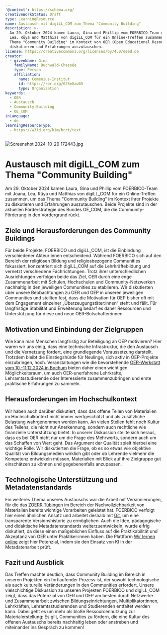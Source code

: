 ```yaml
---
'@context': https://schema.org/
creativeWorkStatus: Draft
type: LearningResource
name: Austausch mit digiLL_COM zum Thema "Community Building"
description: >-
  Am 29. Oktober 2024 kamen Laura, Gina und Phillip vom FOERBICO-Team mit Joana,
  Lea, Rüya und Matthias von digiLL_COM für ein Online-Treffen zusammen, um das
  Thema "Community Building" im Kontext von OER (Open Educational Resources) zu
  diskutieren und Erfahrungen auszutauschen. 
license: https://creativecommons.org/licenses/by/4.0/deed.de
creator:
  - givenName: Gina
    familyName: Buchwald-Chassée
    type: Person
    affiliation:
      name: Comenius-Institut
      id: https://ror.org/025e8aw85
      type: Organization
keywords:
  - OER
  - Austausch
  - Community-Building
  - OE_COM
inLanguage:
  - de
learningResourceType:
  - https://w3id.org/kim/hcrt/text
---
```


![Screenshot 2024-10-29 172443.jpg](/attachments/7fd2ed34-e646-414d-8985-d11af51ce240)

# Austausch mit digiLL_COM zum Thema "Community Building"

Am 29. Oktober 2024 kamen Laura, Gina und Phillip vom FOERBICO-Team mit Joana, Lea, Rüya und Matthias von digiLL_COM für ein Online-Treffen zusammen, um das Thema "Community Building" im Kontext ihrer Projekte zu diskutieren und Erfahrungen auszutauschen. Beide Projekte sind in der aktuellen Förderstrategie des Bundes OE_COM, die die Community-Förderung in den Vordergrund rückt.  

## Ziele und Herausforderungen des Community Buildings

Für beide Projekte, FOERBICO und digiLL_COM, ist die Einbindung verschiedener Akteur:innen entscheidend. Während FOERBICO sich auf den Bereich der religiösen Bildung und religiosbezogene Communities fokussiert, konzentriert sich digiLL_COM auf die Lehrkräftebildung und vernetzt verschiedene Fachrichtungen. Trotz ihrer unterschiedlichen Ausrichtungen verfolgen beide das Ziel, OER durch eine enge Zusammenarbeit mit Schulen, Hochschulen und Community-Netzwerken nachhaltig in den jeweiligen Communities zu etablieren. Wir diskutierten über unsere Beobachtungen zu OER und OEP in unseren jeweiligen Communities und stellten fest, dass die Motivation für OEP bisher oft mit dem Engagement einzelner „Überzeugungstäter:innen“ steht und fällt. Für langfristige Stabilität und Erweiterung bedarf es daher Ressourcen und Unterstützung für diese und neue OER-Botschafter:innen.

## Motivation und Einbindung der Zielgruppen

Wie kann man Menschen langfristig zur Beteiligung an OEP motivieren? Hier waren wir uns einig, dass eine technische Infrastruktur, die den Austausch und die Vernetzung fördert, eine grundlegende Voraussetzung darstellt. Trotzdem bleibt die Einstiegshürde für Neulinge, sich aktiv in OEP-Projekte einzubringen, hoch. Veranstaltungen wie die bevorstehende [OER-Werkstatt vom 10.-11.12.2024 in Bochum](https://digill.de/oer-werkstatt/) bieten daher einen wichtigen Möglichkeitsraum, um auch OER-unerfahrene Lehrkräfte, Lehramtsstudierende oder Interessierte zusammenzubringen und erste praktische Erfahrungen zu sammeln.

## Herausforderungen im Hochschulkontext

Wir haben auch darüber diskutiert, dass das offene Teilen von Materialien im Hochschulkontext nicht immer wertgeschätzt und als zusätzliche Belastung wahrgenommen werden kann. An vielen Stellen fehlt noch Kultur des Teilens, die nicht nur Anerkennung, sondern auch rechtliche wie finanzielle Unterstützung bietet. In unserer Diskussion stellte sich heraus, dass es bei OER nicht nur um die Frage des Mehrwerts, sondern auch um das Schaffen von Wert geht. Das Argument der Qualität spielt hierbei eine wichtige Rolle. Wir diskutierten die Frage, ob es so etwas wie objektive Qualität von Bildungsmedien wirklich gibt oder ob Lehrende vielmehr die Kompetenz entwickeln müssen, Materialien mit Blick auf ihre Zielgruppe gut einschätzen zu können und gegebenenfalls anzupassen.

## Technologische Unterstützung und Metadatenstandards

Ein weiteres Thema unseres Austauschs war die Arbeit mit Versionierungen, für die das [ZOERR Tübingen](https://www.oerbw.de) im Bereich der Nachvollziehbarkeit von Materialien bereits wichtige Vorarbeiten geleistet hat. FOERBICO verfolgt hier einen ähnlichen Ansatz und arbeitet deshalb mit [Git](https://git.rpi-virtuell.de/Comenius-Institut/fOERbico/issues), um eine transparente Versionshistorie zu ermöglichen. Auch die Idee, pädagogische und didaktische Metadatenstandards weiterzuentwickeln, wurde eifrig diskutiert, da diese einen maßgeblichen Einfluss auf die Praktikabilität und Akzeptanz von OER unter Praktiker:innen haben. Die Plattform [Wir lernen online](https://wirlernenonline.de) zeigt hier Potenzial, indem sie den Einsatz von KI in der Metadatenarbeit prüft.

## Fazit und Ausblick

Das Treffen machte deutlich, dass Community Building im Bereich in unseren Projekten ein fortlaufender Prozess ist, der sowohl technologische als auch kulturelle Veränderungen in den Communities erfordert. Unsere vielschichtige Diskussion zu unseren Projekten FOERBICO und digiLL_COM zeigt, dass das Potenzial von OER und OEP am besten durch Netzwerke und Zusammenarbeit zwischen Bildungseinrichtungen, Multiplikator:innen, Lehrkräften, Lehramtsstudierenden und Studierenden entfaltet werden kann. Dabei geht es um mehr als bloße Ressourcennutzung zur Materialerstellung: Es gilt, Communities zu fördern, die eine Kultur des offenen Austauschs bereits nachhaltig leben oder anstreben und miteinander ins Gespräch zu kommen!
